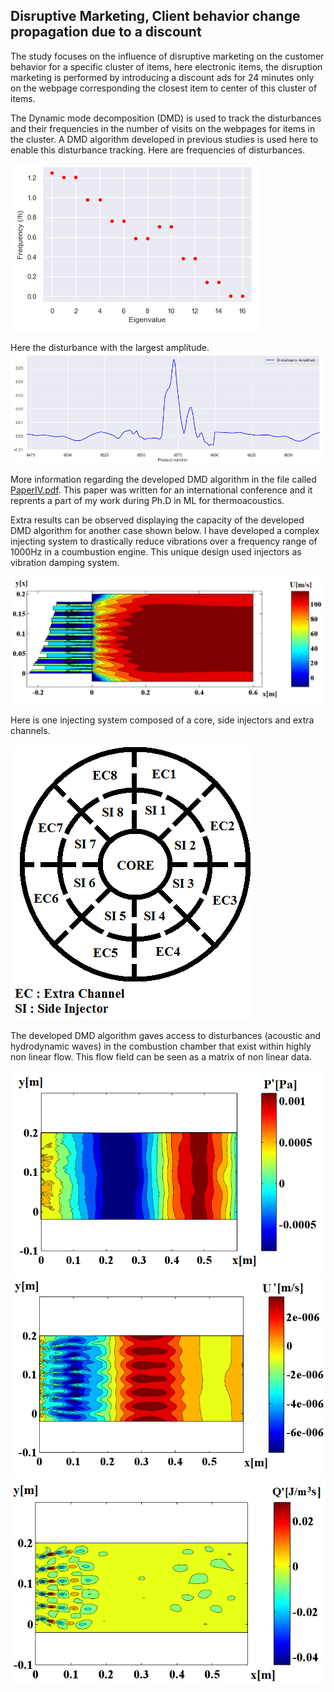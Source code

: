 ## Disruptive Marketing, Client behavior change propagation due to a discount

The study focuses on the influence of disruptive marketing on the customer behavior for a specific cluster of items, 
here electronic items, the disruption marketing is performed by introducing a discount ads for 24 minutes only on the webpage corresponding the closest item to center of this cluster of items.

The Dynamic mode decomposition (DMD) is used to track the disturbances and their frequencies in the number of visits on the webpages for items in the cluster. 
A DMD algorithm developed in previous studies is used here to enable this disturbance tracking. Here are frequencies of disturbances.

![](images/frequency_eigenvalues.png)

Here the disturbance with the largest amplitude.
![](images/disturbance_productnumber.png)

More information regarding the developed DMD algorithm in the file called [PaperIV.pdf](PaperIV.pdf).
This paper was written for an international conference and it reprents a part of my work during Ph.D in ML for thermoacoustics.

Extra results can be observed displaying the capacity of the developed DMD algorithm for another case shown below. I have developed a complex injecting system to drastically reduce vibrations over a frequency range of 1000Hz in a coumbustion engine.
This unique design used injectors as vibration damping system. 

![](images/Fig2cp.png)

Here  is one injecting system composed of a core, side injectors and extra channels.

![](images/Fig9p.png)

The developed DMD algorithm gaves access to disturbances (acoustic and hydrodynamic waves) in the combustion chamber that exist within highly non linear flow.
This flow field can be seen as a matrix of non linear data.

![](images/Fig6ap.png)
![](images/Fig6bp.png)
![](images/Fig6cp.png)

